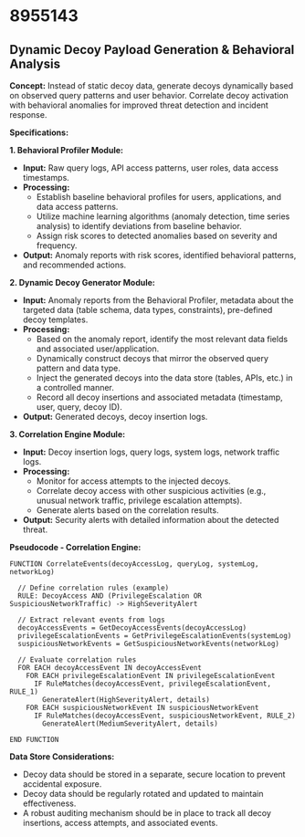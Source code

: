# 8955143

## Dynamic Decoy Payload Generation & Behavioral Analysis

**Concept:** Instead of static decoy data, generate decoys dynamically based on observed query patterns and user behavior. Correlate decoy activation with behavioral anomalies for improved threat detection and incident response.

**Specifications:**

**1. Behavioral Profiler Module:**

*   **Input:** Raw query logs, API access patterns, user roles, data access timestamps.
*   **Processing:**
    *   Establish baseline behavioral profiles for users, applications, and data access patterns.
    *   Utilize machine learning algorithms (anomaly detection, time series analysis) to identify deviations from baseline behavior.
    *   Assign risk scores to detected anomalies based on severity and frequency.
*   **Output:** Anomaly reports with risk scores, identified behavioral patterns, and recommended actions.

**2. Dynamic Decoy Generator Module:**

*   **Input:** Anomaly reports from the Behavioral Profiler, metadata about the targeted data (table schema, data types, constraints), pre-defined decoy templates.
*   **Processing:**
    *   Based on the anomaly report, identify the most relevant data fields and associated user/application.
    *   Dynamically construct decoys that mirror the observed query pattern and data type.
    *   Inject the generated decoys into the data store (tables, APIs, etc.) in a controlled manner.
    *   Record all decoy insertions and associated metadata (timestamp, user, query, decoy ID).
*   **Output:** Generated decoys, decoy insertion logs.

**3. Correlation Engine Module:**

*   **Input:** Decoy insertion logs, query logs, system logs, network traffic logs.
*   **Processing:**
    *   Monitor for access attempts to the injected decoys.
    *   Correlate decoy access with other suspicious activities (e.g., unusual network traffic, privilege escalation attempts).
    *   Generate alerts based on the correlation results.
*   **Output:** Security alerts with detailed information about the detected threat.

**Pseudocode - Correlation Engine:**

```
FUNCTION CorrelateEvents(decoyAccessLog, queryLog, systemLog, networkLog)

  // Define correlation rules (example)
  RULE: DecoyAccess AND (PrivilegeEscalation OR SuspiciousNetworkTraffic) -> HighSeverityAlert

  // Extract relevant events from logs
  decoyAccessEvents = GetDecoyAccessEvents(decoyAccessLog)
  privilegeEscalationEvents = GetPrivilegeEscalationEvents(systemLog)
  suspiciousNetworkEvents = GetSuspiciousNetworkEvents(networkLog)

  // Evaluate correlation rules
  FOR EACH decoyAccessEvent IN decoyAccessEvent
    FOR EACH privilegeEscalationEvent IN privilegeEscalationEvent
      IF RuleMatches(decoyAccessEvent, privilegeEscalationEvent, RULE_1)
        GenerateAlert(HighSeverityAlert, details)
    FOR EACH suspiciousNetworkEvent IN suspiciousNetworkEvent
      IF RuleMatches(decoyAccessEvent, suspiciousNetworkEvent, RULE_2)
        GenerateAlert(MediumSeverityAlert, details)

END FUNCTION
```

**Data Store Considerations:**

*   Decoy data should be stored in a separate, secure location to prevent accidental exposure.
*   Decoy data should be regularly rotated and updated to maintain effectiveness.
*   A robust auditing mechanism should be in place to track all decoy insertions, access attempts, and associated events.